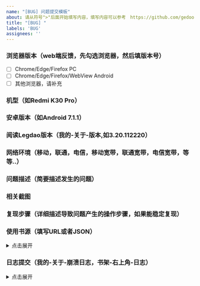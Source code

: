 ```yaml
---
name: "[BUG] 问题提交模板"
about: 请从符号">"后面开始填写内容，填写内容可以参考　https://github.com/gedoor/legado/issues/505　　　　　　　　　　　　　　　　　　　　
title: "[BUG] "
labels: 'BUG'
assignees: ''
---
```



### 浏览器版本（web端反馈，先勾选浏览器，然后填版本号）
* [ ] Chrome/Edge/Firefox PC
* [ ] Chrome/Edge/Firefox/WebView Android
* [ ] 其他浏览器，请补充
>

### 机型（如Redmi K30 Pro）
>


### 安卓版本（如Android 7.1.1）
>


### 阅读Legdao版本（我的-关于-版本,如3.20.112220）
>


### 网络环境（移动，联通，电信，移动宽带，联通宽带，电信宽带，等等..）
>


### 问题描述（简要描述发生的问题）
>


### 相关截图
>


### 复现步骤（详细描述导致问题产生的操作步骤，如果能稳定复现）
>


### 使用书源（填写URL或者JSON）
<details>
 <summary>点击展开</summary>
 <pre><code>


<pre></code>
</details>
<h3>日志提交（我的-关于-崩溃日志，书架-右上角-日志）</h3>
<details>
 <summary>点击展开</summary>
 <pre><code>


<pre></code>
</details>
